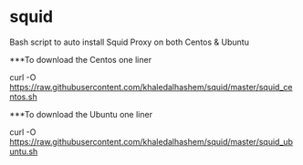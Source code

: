 # squid
Bash script to auto install Squid Proxy on both Centos &amp; Ubuntu

***To download the Centos one liner

curl -O https://raw.githubusercontent.com/khaledalhashem/squid/master/squid_centos.sh

***To download the Ubuntu one liner

curl -O https://raw.githubusercontent.com/khaledalhashem/squid/master/squid_ubuntu.sh
